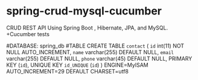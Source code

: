 # spring-crud-mysql-cucumber
CRUD REST API Using Spring Boot , Hibernate, JPA, and MySQL.
+Cucumber tests

#DATABASE:
spring_db
#TABLE
CREATE TABLE `contact` (
  `id` int(11) NOT NULL AUTO_INCREMENT,
  `name` varchar(255) DEFAULT NULL,
  `email` varchar(255) DEFAULT NULL,
  `phone` varchar(45) DEFAULT NULL,
  PRIMARY KEY (`id`),
  UNIQUE KEY `id_UNIQUE` (`id`)
) ENGINE=MyISAM AUTO_INCREMENT=29 DEFAULT CHARSET=utf8
